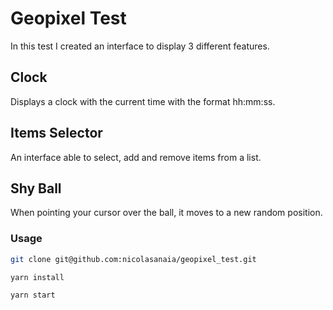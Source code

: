 # Geopixel Test

In this test I created an interface to display 3 different features.
## Clock
Displays a clock with the current time with the format hh:mm:ss.

## Items Selector
An interface able to select, add and remove items from a list.

## Shy Ball
When pointing your cursor over the ball, it moves to a new random position.

### Usage

```bash
git clone git@github.com:nicolasanaia/geopixel_test.git
```

```bash
yarn install
```

```bash
yarn start
```

